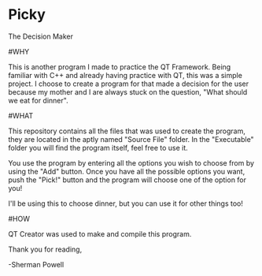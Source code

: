 # Picky
The Decision Maker

#WHY

This is another program I made to practice the QT Framework. Being familiar with C++ and already having practice with QT, this was a simple project. I choose to create a program for that made a decision for the user because my mother and I are always stuck on the question, "What should we eat for dinner".

#WHAT

This repository contains all the files that was used to create the program, they are located in the aptly named "Source File" folder. In the "Executable" folder you will find the program itself, feel free to use it.

You use the program by entering all the options you wish to choose from by using the "Add" button. Once you have all the possible options you want, push the "Pick!" button and the program will choose one of the option for you!

I'll be using this to choose dinner, but you can use it for other things too!

#HOW

QT Creator was used to make and compile this program.

Thank you for reading,

-Sherman Powell
